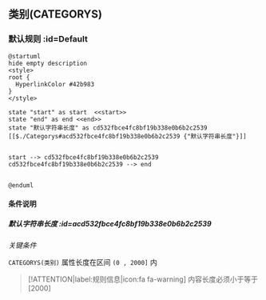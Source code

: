 ## 类别(CATEGORYS) <!-- {docsify-ignore-all} -->

   

### 默认规则 :id=Default

```plantuml
@startuml
hide empty description
<style>
root {
  HyperlinkColor #42b983
}
</style>

state "start" as start  <<start>>
state "end" as end <<end>>
state "默认字符串长度" as cd532fbce4fc8bf19b338e0b6b2c2539 [[$./Categorys#acd532fbce4fc8bf19b338e0b6b2c2539 {"默认字符串长度"}]]


start --> cd532fbce4fc8bf19b338e0b6b2c2539 
cd532fbce4fc8bf19b338e0b6b2c2539 --> end 


@enduml
```

#### 条件说明

##### 默认字符串长度 :id=acd532fbce4fc8bf19b338e0b6b2c2539


*关键条件*


`CATEGORYS(类别)` 属性长度在区间 `(0 , 2000]` 内

> [!ATTENTION|label:规则信息|icon:fa fa-warning]
> 内容长度必须小于等于[2000]







